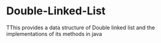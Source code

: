 # Double-Linked-List
TThis provides a data structure of Double linked list and the implementations of its methods in java
